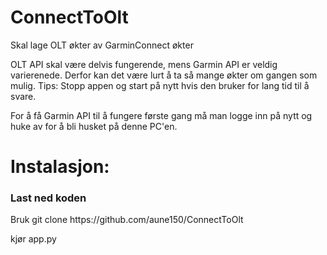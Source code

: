 # ConnectToOlt
Skal lage OLT økter av GarminConnect økter

OLT API skal være delvis fungerende, mens Garmin API er veldig varierenede. Derfor kan det være lurt å ta så mange økter om gangen som mulig. 
Tips: Stopp appen og start på nytt hvis den bruker for lang tid til å svare.

For å få Garmin API til å fungere første gang må man logge inn på nytt og huke av for å bli husket på denne PC'en. 



<h1>Instalasjon:</h1>

<h3>Last ned koden</h3>
Bruk git clone https://github.com/aune150/ConnectToOlt

kjør app.py

